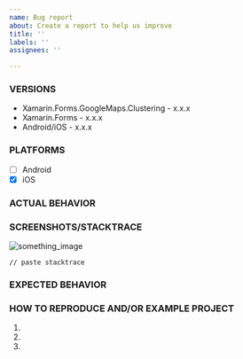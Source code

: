 ```yaml
---
name: Bug report
about: Create a report to help us improve
title: ''
labels: ''
assignees: ''

---
```


### VERSIONS

* Xamarin.Forms.GoogleMaps.Clustering - x.x.x
* Xamarin.Forms - x.x.x
* Android/iOS - x.x.x

### PLATFORMS

- [ ] Android
- [x] iOS

### ACTUAL BEHAVIOR

<!-- describe your problem here -->

### SCREENSHOTS/STACKTRACE

![something_image](your_image.png) 

```
// paste stacktrace
```

### EXPECTED BEHAVIOR

<!-- write about behavior what you expected -->

### HOW TO REPRODUCE AND/OR EXAMPLE PROJECT

<!-- Write down steps to reproduce-->
<!--Attach example project that shows the issue-->

1. 
2. 
3.
